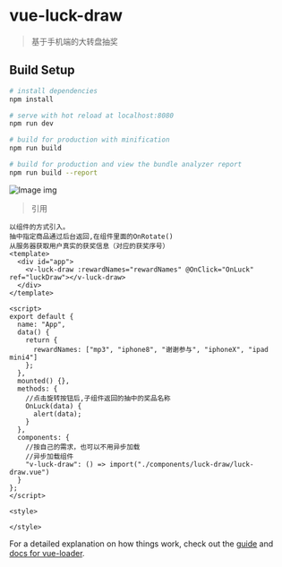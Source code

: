 # vue-luck-draw

> 基于手机端的大转盘抽奖

## Build Setup

``` bash
# install dependencies
npm install

# serve with hot reload at localhost:8080
npm run dev

# build for production with minification
npm run build

# build for production and view the bundle analyzer report
npm run build --report
```

![Image img](https://github.com/007Galen-Guo/vue-luck-draw/src/assets/img/GIF.gif)

> 引用
```
以组件的方式引入。
抽中指定商品通过后台返回,在组件里面的OnRotate()
从服务器获取用户真实的获奖信息（对应的获奖序号）
<template>
  <div id="app">
    <v-luck-draw :rewardNames="rewardNames" @OnClick="OnLuck" ref="luckDraw"></v-luck-draw>
  </div>
</template>

<script>
export default {
  name: "App",
  data() {
    return {
      rewardNames: ["mp3", "iphone8", "谢谢参与", "iphoneX", "ipad mini4"]
    };
  },
  mounted() {},
  methods: {
    //点击旋转按钮后,子组件返回的抽中的奖品名称
    OnLuck(data) {
      alert(data);
    }
  },
  components: {
    //按自己的需求，也可以不用异步加载
    //异步加载组件
    "v-luck-draw": () => import("./components/luck-draw/luck-draw.vue")
  }
};
</script>

<style>

</style>
```

For a detailed explanation on how things work, check out the [guide](http://vuejs-templates.github.io/webpack/) and [docs for vue-loader](http://vuejs.github.io/vue-loader).
